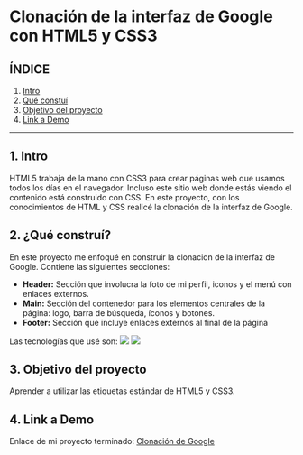 # Clonación de la interfaz de Google con HTML5 y CSS3

## **ÍNDICE**

1. [Intro](#)
2. [Qué constuí](#)
3. [Objetivo del proyecto](#)
4. [Link a Demo](#)

****

## 1. Intro 

HTML5 trabaja de la mano con CSS3 para crear páginas web que usamos todos los días en el navegador. Incluso este sitio web donde estás viendo el contenido está construido con CSS. En este proyecto, con los conocimientos de HTML y CSS realicé la clonación de la interfaz de Google.

## 2. ¿Qué construí?
En este proyecto me enfoqué en construir la clonacion de la interfaz de Google.
Contiene las siguientes secciones:
* **Header:** Sección que involucra la foto de mi perfil, iconos y el menú con enlaces externos.
* **Main:** Sección del contenedor para los elementos centrales de la página: logo, barra de búsqueda, íconos y botones.
* **Footer:** Sección que incluye enlaces externos al final de la página

Las tecnologías que usé son:
<img src="https://img.shields.io/badge/CSS3-1572B6?style=for-the-badge&logo=css3&logoColor=white" />
<img src="https://img.shields.io/badge/HTML5-E34F26?style=for-the-badge&logo=html5&logoColor=white" />

## 3. Objetivo del proyecto
Aprender a utilizar las etiquetas estándar de HTML5 y CSS3.

## 4. Link a Demo
Enlace de mi proyecto terminado: [Clonación de Google](#)












